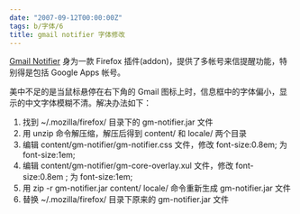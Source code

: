 ```yaml
---
date: "2007-09-12T00:00:00Z"
tags: b/字体/6
title: gmail notifier 字体修改
---
```


[Gmail Notifier](https://addons.mozilla.org/en-US/firefox/addon/173) 身为一款 Firefox 插件(addon)，提供了多帐号来信提醒功能，特别得是包括 Google Apps 帐号。

美中不足的是当鼠标悬停在右下角的 Gmail 图标上时，信息框中的字体偏小，显示的中文字体模糊不清。解决办法如下：

1. 找到 ~/.mozilla/firefox/ 目录下的  gm-notifier.jar 文件
2. 用 unzip 命令解压缩，解压后得到 content/ 和 locale/ 两个目录
3. 编辑 content/gm-notifier/gm-notifier.css 文件，修改 font-size:0.8em; 为 font-size:1em;
4. 编辑 content/gm-notifier/gm-core-overlay.xul 文件，修改 font-size:0.8em ; 为 font-size:1em;
5. 用 zip -r gm-notifier.jar content/ locale/ 命令重新生成 gm-notifier.jar 文件
6. 替换 ~/.mozilla/firefox/ 目录下原来的 gm-notifier.jar 文件
